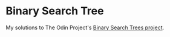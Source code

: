 # Binary Search Tree

My solutions to The Odin Project's [Binary Search Trees project](https://theodinproject.com/lessons/data-structures-and-algorithms#project-1-binary-search-trees).
